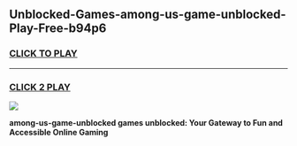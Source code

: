 
## Unblocked-Games-among-us-game-unblocked-Play-Free-b94p6
<h3>
<a href="https://premium76.site?title=among-us-game-unblocked&ref=10A">CLICK TO PLAY</a></h3>
<hr>

<h3>
<a href="https://premium76.site?title=among-us-game-unblocked&ref=10A">CLICK 2 PLAY</a>
  
</h3>

<a href="https://premium76.site?title=among-us-game-unblocked&ref=10A"><img src="https://clearcache.store/games.png"></a>


**among-us-game-unblocked games unblocked: Your Gateway to Fun and Accessible Online Gaming**
